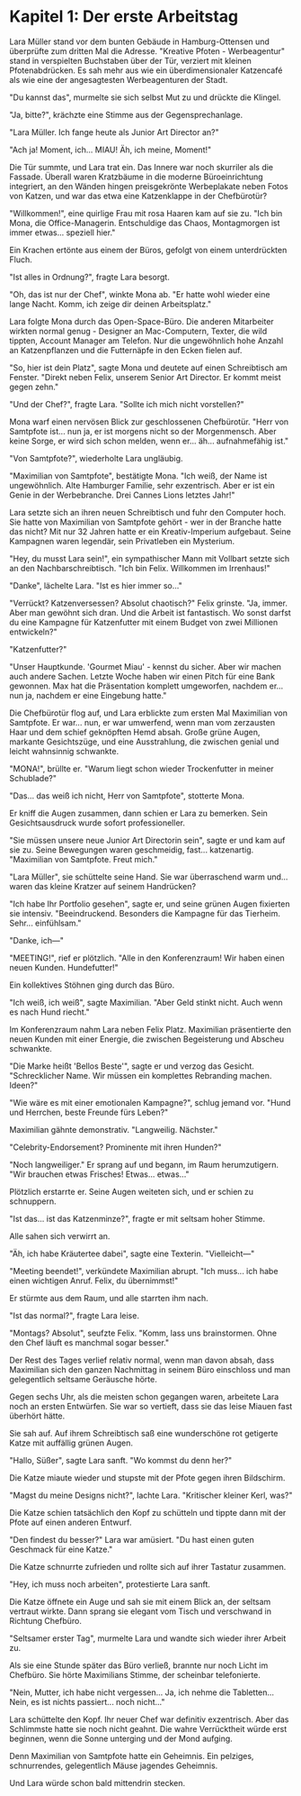 # Kapitel 1: Der erste Arbeitstag

Lara Müller stand vor dem bunten Gebäude in Hamburg-Ottensen und überprüfte zum dritten Mal die Adresse. "Kreative Pfoten - Werbeagentur" stand in verspielten Buchstaben über der Tür, verziert mit kleinen Pfotenabdrücken. Es sah mehr aus wie ein überdimensionaler Katzencafé als wie eine der angesagtesten Werbeagenturen der Stadt.

"Du kannst das", murmelte sie sich selbst Mut zu und drückte die Klingel.

"Ja, bitte?", krächzte eine Stimme aus der Gegensprechanlage.

"Lara Müller. Ich fange heute als Junior Art Director an?"

"Ach ja! Moment, ich... MIAU! Äh, ich meine, Moment!"

Die Tür summte, und Lara trat ein. Das Innere war noch skurriler als die Fassade. Überall waren Kratzbäume in die moderne Büroeinrichtung integriert, an den Wänden hingen preisgekrönte Werbeplakate neben Fotos von Katzen, und war das etwa eine Katzenklappe in der Chefbürotür?

"Willkommen!", eine quirlige Frau mit rosa Haaren kam auf sie zu. "Ich bin Mona, die Office-Managerin. Entschuldige das Chaos, Montagmorgen ist immer etwas... speziell hier."

Ein Krachen ertönte aus einem der Büros, gefolgt von einem unterdrückten Fluch.

"Ist alles in Ordnung?", fragte Lara besorgt.

"Oh, das ist nur der Chef", winkte Mona ab. "Er hatte wohl wieder eine lange Nacht. Komm, ich zeige dir deinen Arbeitsplatz."

Lara folgte Mona durch das Open-Space-Büro. Die anderen Mitarbeiter wirkten normal genug - Designer an Mac-Computern, Texter, die wild tippten, Account Manager am Telefon. Nur die ungewöhnlich hohe Anzahl an Katzenpflanzen und die Futternäpfe in den Ecken fielen auf.

"So, hier ist dein Platz", sagte Mona und deutete auf einen Schreibtisch am Fenster. "Direkt neben Felix, unserem Senior Art Director. Er kommt meist gegen zehn."

"Und der Chef?", fragte Lara. "Sollte ich mich nicht vorstellen?"

Mona warf einen nervösen Blick zur geschlossenen Chefbürotür. "Herr von Samtpfote ist... nun ja, er ist morgens nicht so der Morgenmensch. Aber keine Sorge, er wird sich schon melden, wenn er... äh... aufnahmefähig ist."

"Von Samtpfote?", wiederholte Lara ungläubig.

"Maximilian von Samtpfote", bestätigte Mona. "Ich weiß, der Name ist ungewöhnlich. Alte Hamburger Familie, sehr exzentrisch. Aber er ist ein Genie in der Werbebranche. Drei Cannes Lions letztes Jahr!"

Lara setzte sich an ihren neuen Schreibtisch und fuhr den Computer hoch. Sie hatte von Maximilian von Samtpfote gehört - wer in der Branche hatte das nicht? Mit nur 32 Jahren hatte er ein Kreativ-Imperium aufgebaut. Seine Kampagnen waren legendär, sein Privatleben ein Mysterium.

"Hey, du musst Lara sein!", ein sympathischer Mann mit Vollbart setzte sich an den Nachbarschreibtisch. "Ich bin Felix. Willkommen im Irrenhaus!"

"Danke", lächelte Lara. "Ist es hier immer so..."

"Verrückt? Katzenversessen? Absolut chaotisch?" Felix grinste. "Ja, immer. Aber man gewöhnt sich dran. Und die Arbeit ist fantastisch. Wo sonst darfst du eine Kampagne für Katzenfutter mit einem Budget von zwei Millionen entwickeln?"

"Katzenfutter?"

"Unser Hauptkunde. 'Gourmet Miau' - kennst du sicher. Aber wir machen auch andere Sachen. Letzte Woche haben wir einen Pitch für eine Bank gewonnen. Max hat die Präsentation komplett umgeworfen, nachdem er... nun ja, nachdem er eine Eingebung hatte."

Die Chefbürotür flog auf, und Lara erblickte zum ersten Mal Maximilian von Samtpfote. Er war... nun, er war umwerfend, wenn man vom zerzausten Haar und dem schief geknöpften Hemd absah. Große grüne Augen, markante Gesichtszüge, und eine Ausstrahlung, die zwischen genial und leicht wahnsinnig schwankte.

"MONA!", brüllte er. "Warum liegt schon wieder Trockenfutter in meiner Schublade?"

"Das... das weiß ich nicht, Herr von Samtpfote", stotterte Mona.

Er kniff die Augen zusammen, dann schien er Lara zu bemerken. Sein Gesichtsausdruck wurde sofort professioneller.

"Sie müssen unsere neue Junior Art Directorin sein", sagte er und kam auf sie zu. Seine Bewegungen waren geschmeidig, fast... katzenartig. "Maximilian von Samtpfote. Freut mich."

"Lara Müller", sie schüttelte seine Hand. Sie war überraschend warm und... waren das kleine Kratzer auf seinem Handrücken?

"Ich habe Ihr Portfolio gesehen", sagte er, und seine grünen Augen fixierten sie intensiv. "Beeindruckend. Besonders die Kampagne für das Tierheim. Sehr... einfühlsam."

"Danke, ich—"

"MEETING!", rief er plötzlich. "Alle in den Konferenzraum! Wir haben einen neuen Kunden. Hundefutter!"

Ein kollektives Stöhnen ging durch das Büro.

"Ich weiß, ich weiß", sagte Maximilian. "Aber Geld stinkt nicht. Auch wenn es nach Hund riecht."

Im Konferenzraum nahm Lara neben Felix Platz. Maximilian präsentierte den neuen Kunden mit einer Energie, die zwischen Begeisterung und Abscheu schwankte.

"Die Marke heißt 'Bellos Beste'", sagte er und verzog das Gesicht. "Schrecklicher Name. Wir müssen ein komplettes Rebranding machen. Ideen?"

"Wie wäre es mit einer emotionalen Kampagne?", schlug jemand vor. "Hund und Herrchen, beste Freunde fürs Leben?"

Maximilian gähnte demonstrativ. "Langweilig. Nächster."

"Celebrity-Endorsement? Prominente mit ihren Hunden?"

"Noch langweiliger." Er sprang auf und begann, im Raum herumzutigern. "Wir brauchen etwas Frisches! Etwas... etwas..."

Plötzlich erstarrte er. Seine Augen weiteten sich, und er schien zu schnuppern.

"Ist das... ist das Katzenminze?", fragte er mit seltsam hoher Stimme.

Alle sahen sich verwirrt an.

"Äh, ich habe Kräutertee dabei", sagte eine Texterin. "Vielleicht—"

"Meeting beendet!", verkündete Maximilian abrupt. "Ich muss... ich habe einen wichtigen Anruf. Felix, du übernimmst!"

Er stürmte aus dem Raum, und alle starrten ihm nach.

"Ist das normal?", fragte Lara leise.

"Montags? Absolut", seufzte Felix. "Komm, lass uns brainstormen. Ohne den Chef läuft es manchmal sogar besser."

Der Rest des Tages verlief relativ normal, wenn man davon absah, dass Maximilian sich den ganzen Nachmittag in seinem Büro einschloss und man gelegentlich seltsame Geräusche hörte.

Gegen sechs Uhr, als die meisten schon gegangen waren, arbeitete Lara noch an ersten Entwürfen. Sie war so vertieft, dass sie das leise Miauen fast überhört hätte.

Sie sah auf. Auf ihrem Schreibtisch saß eine wunderschöne rot getigerte Katze mit auffällig grünen Augen.

"Hallo, Süßer", sagte Lara sanft. "Wo kommst du denn her?"

Die Katze miaute wieder und stupste mit der Pfote gegen ihren Bildschirm.

"Magst du meine Designs nicht?", lachte Lara. "Kritischer kleiner Kerl, was?"

Die Katze schien tatsächlich den Kopf zu schütteln und tippte dann mit der Pfote auf einen anderen Entwurf.

"Den findest du besser?" Lara war amüsiert. "Du hast einen guten Geschmack für eine Katze."

Die Katze schnurrte zufrieden und rollte sich auf ihrer Tastatur zusammen.

"Hey, ich muss noch arbeiten", protestierte Lara sanft.

Die Katze öffnete ein Auge und sah sie mit einem Blick an, der seltsam vertraut wirkte. Dann sprang sie elegant vom Tisch und verschwand in Richtung Chefbüro.

"Seltsamer erster Tag", murmelte Lara und wandte sich wieder ihrer Arbeit zu.

Als sie eine Stunde später das Büro verließ, brannte nur noch Licht im Chefbüro. Sie hörte Maximilians Stimme, der scheinbar telefonierte.

"Nein, Mutter, ich habe nicht vergessen... Ja, ich nehme die Tabletten... Nein, es ist nichts passiert... noch nicht..."

Lara schüttelte den Kopf. Ihr neuer Chef war definitiv exzentrisch. Aber das Schlimmste hatte sie noch nicht geahnt. Die wahre Verrücktheit würde erst beginnen, wenn die Sonne unterging und der Mond aufging.

Denn Maximilian von Samtpfote hatte ein Geheimnis. Ein pelziges, schnurrendes, gelegentlich Mäuse jagendes Geheimnis.

Und Lara würde schon bald mittendrin stecken.